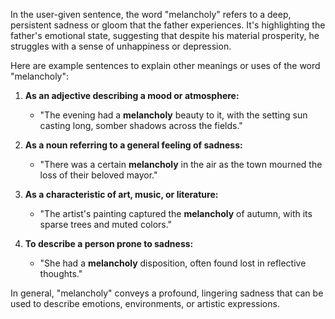 In the user-given sentence, the word "melancholy" refers to a deep, persistent sadness or gloom that the father experiences. It's highlighting the father's emotional state, suggesting that despite his material prosperity, he struggles with a sense of unhappiness or depression.

Here are example sentences to explain other meanings or uses of the word "melancholy":

1. **As an adjective describing a mood or atmosphere:** 
   - "The evening had a <b>melancholy</b> beauty to it, with the setting sun casting long, somber shadows across the fields."
   
2. **As a noun referring to a general feeling of sadness:**
   - "There was a certain <b>melancholy</b> in the air as the town mourned the loss of their beloved mayor."

3. **As a characteristic of art, music, or literature:** 
   - "The artist's painting captured the <b>melancholy</b> of autumn, with its sparse trees and muted colors."

4. **To describe a person prone to sadness:**
   - "She had a <b>melancholy</b> disposition, often found lost in reflective thoughts."

In general, "melancholy" conveys a profound, lingering sadness that can be used to describe emotions, environments, or artistic expressions.